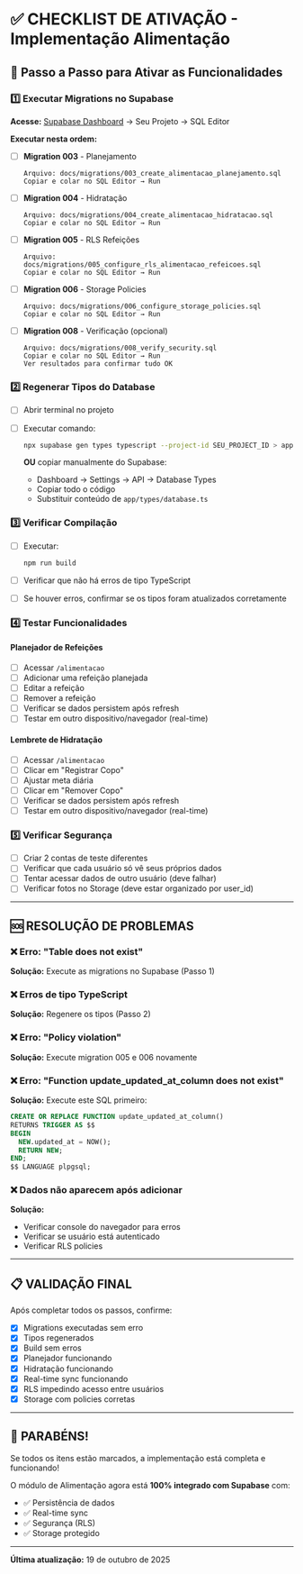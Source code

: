 # ✅ CHECKLIST DE ATIVAÇÃO - Implementação Alimentação

## 🚀 Passo a Passo para Ativar as Funcionalidades

### 1️⃣ Executar Migrations no Supabase

**Acesse:** [Supabase Dashboard](https://app.supabase.com) → Seu Projeto → SQL Editor

**Executar nesta ordem:**

- [ ] **Migration 003** - Planejamento
  ```
  Arquivo: docs/migrations/003_create_alimentacao_planejamento.sql
  Copiar e colar no SQL Editor → Run
  ```

- [ ] **Migration 004** - Hidratação
  ```
  Arquivo: docs/migrations/004_create_alimentacao_hidratacao.sql
  Copiar e colar no SQL Editor → Run
  ```

- [ ] **Migration 005** - RLS Refeições
  ```
  Arquivo: docs/migrations/005_configure_rls_alimentacao_refeicoes.sql
  Copiar e colar no SQL Editor → Run
  ```

- [ ] **Migration 006** - Storage Policies
  ```
  Arquivo: docs/migrations/006_configure_storage_policies.sql
  Copiar e colar no SQL Editor → Run
  ```

- [ ] **Migration 008** - Verificação (opcional)
  ```
  Arquivo: docs/migrations/008_verify_security.sql
  Copiar e colar no SQL Editor → Run
  Ver resultados para confirmar tudo OK
  ```

### 2️⃣ Regenerar Tipos do Database

- [ ] Abrir terminal no projeto
- [ ] Executar comando:
  ```bash
  npx supabase gen types typescript --project-id SEU_PROJECT_ID > app/types/database.ts
  ```
  
  **OU** copiar manualmente do Supabase:
  - Dashboard → Settings → API → Database Types
  - Copiar todo o código
  - Substituir conteúdo de `app/types/database.ts`

### 3️⃣ Verificar Compilação

- [ ] Executar:
  ```bash
  npm run build
  ```
  
- [ ] Verificar que não há erros de tipo TypeScript
- [ ] Se houver erros, confirmar se os tipos foram atualizados corretamente

### 4️⃣ Testar Funcionalidades

#### Planejador de Refeições
- [ ] Acessar `/alimentacao`
- [ ] Adicionar uma refeição planejada
- [ ] Editar a refeição
- [ ] Remover a refeição
- [ ] Verificar se dados persistem após refresh
- [ ] Testar em outro dispositivo/navegador (real-time)

#### Lembrete de Hidratação
- [ ] Acessar `/alimentacao`
- [ ] Clicar em "Registrar Copo"
- [ ] Ajustar meta diária
- [ ] Clicar em "Remover Copo"
- [ ] Verificar se dados persistem após refresh
- [ ] Testar em outro dispositivo/navegador (real-time)

### 5️⃣ Verificar Segurança

- [ ] Criar 2 contas de teste diferentes
- [ ] Verificar que cada usuário só vê seus próprios dados
- [ ] Tentar acessar dados de outro usuário (deve falhar)
- [ ] Verificar fotos no Storage (deve estar organizado por user_id)

---

## 🆘 RESOLUÇÃO DE PROBLEMAS

### ❌ Erro: "Table does not exist"
**Solução:** Execute as migrations no Supabase (Passo 1)

### ❌ Erros de tipo TypeScript
**Solução:** Regenere os tipos (Passo 2)

### ❌ Erro: "Policy violation"
**Solução:** Execute migration 005 e 006 novamente

### ❌ Erro: "Function update_updated_at_column does not exist"
**Solução:** Execute este SQL primeiro:
```sql
CREATE OR REPLACE FUNCTION update_updated_at_column()
RETURNS TRIGGER AS $$
BEGIN
  NEW.updated_at = NOW();
  RETURN NEW;
END;
$$ LANGUAGE plpgsql;
```

### ❌ Dados não aparecem após adicionar
**Solução:** 
- Verificar console do navegador para erros
- Verificar se usuário está autenticado
- Verificar RLS policies

---

## 📋 VALIDAÇÃO FINAL

Após completar todos os passos, confirme:

- [x] Migrations executadas sem erro
- [x] Tipos regenerados
- [x] Build sem erros
- [x] Planejador funcionando
- [x] Hidratação funcionando
- [x] Real-time sync funcionando
- [x] RLS impedindo acesso entre usuários
- [x] Storage com policies corretas

---

## 🎉 PARABÉNS!

Se todos os itens estão marcados, a implementação está completa e funcionando!

O módulo de Alimentação agora está **100% integrado com Supabase** com:
- ✅ Persistência de dados
- ✅ Real-time sync
- ✅ Segurança (RLS)
- ✅ Storage protegido

---

**Última atualização:** 19 de outubro de 2025
